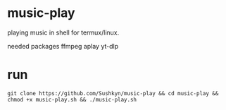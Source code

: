 # music-play
playing music in shell for termux/linux.

needed packages
ffmpeg aplay yt-dlp

# run
`git clone https://github.com/Sushkyn/music-play && cd music-play && chmod +x music-play.sh && ./music-play.sh`
